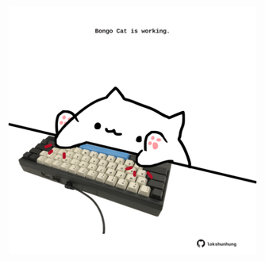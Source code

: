 <!-- built at 16/03/2021, 09:01:20 UTC -->
<p align="center">
  <img width="500" height="500" src="./ReadmeImage.svg">
</p>
